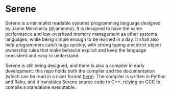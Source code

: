 # Serene

Serene is a minimalist readable systems programming language designed by Jamie Moschella (@jammmo). It is designed to have the same performance and low-overhead memory management as other systems languages, while being simple enough to be learned in a day. It shall also help programmers catch bugs quickly, with strong typing and strict object ownership rules that make behavior explicit and keep the language consistent and easy to understand.

Serene is still being designed, and there is also a compiler in early development: this repo holds both the compiler and the documentation (which can be read in a nicer format [here](https://jamiemoschella.com/serene-ideas/mkdocs/site/)). The compiler is written in Python and Raku, and it translates Serene source code to C++, relying on GCC to compile a standalone executable.
